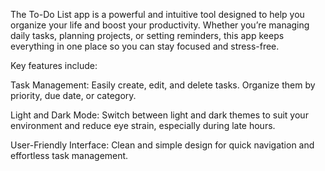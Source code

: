 The To-Do List app is a powerful and intuitive tool designed to help you organize your life and boost your productivity. Whether you’re managing daily tasks, planning projects, or setting reminders, this app keeps everything in one place so you can stay focused and stress-free.

Key features include:

Task Management: Easily create, edit, and delete tasks. Organize them by priority, due date, or category.

Light and Dark Mode: Switch between light and dark themes to suit your environment and reduce eye strain, especially during late hours.

User-Friendly Interface: Clean and simple design for quick navigation and effortless task management.
